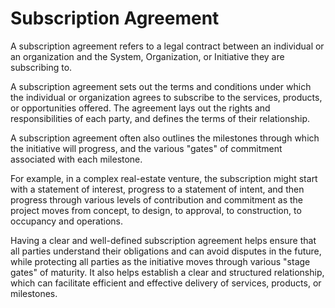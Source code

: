 # Subscription Agreement

A subscription agreement refers to a legal contract between an individual or an organization and the System, Organization, or Initiative they are subscribing to. 

A subscription agreement sets out the terms and conditions under which the individual or organization agrees to subscribe to the services, products, or opportunities offered. The agreement lays out the rights and responsibilities of each party, and defines the terms of their relationship. 

A subscription agreement often also outlines the milestones through which the initiative will progress, and the various "gates" of commitment associated with each milestone. 

For example, in a complex real-estate venture, the subscription might start with a statement of interest, progress to a statement of intent, and then progress through various levels of contribution and commitment as the project moves from concept, to design, to approval, to construction, to occupancy and operations. 

Having a clear and well-defined subscription agreement helps ensure that all parties understand their obligations and can avoid disputes in the future, while protecting all parties as the initiative moves through various "stage gates" of maturity. It also helps establish a clear and structured relationship, which can facilitate efficient and effective delivery of services, products, or milestones.